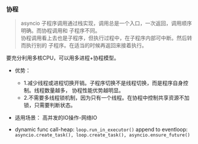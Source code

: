 
### 协程
  
> asyncio
> 子程序调用通过栈实现，调用总是一个入口，一次返回，调用顺序明确。而协程调用和
  子程序不同。  
> 协程调用看上去也是子程序，但执行过程中，在子程序内部可中断。然后转而执行别的
  子程序。在适当的时候再返回来接着执行。

  要充分利用多核CPU，可以用多进程+协程模型。

- 优势：
  - 1.减少线程或进程切换开销。子程序切换不是线程切换，而是程序自身控制。线程数量越多，
    协程性能优势越明显。
  - 2.不需要多线程锁机制，因为只有一个线程。在协程中控制共享资源不加锁，只需要判断状态。

- 适用场景：
  高并发的IO操作-网络IO

- dynamic func call-heap: `loop.run_in_executor()`
  append to eventloop: `asyncio.create_task(), loop.create_task(), asyncio.ensure_future()`
